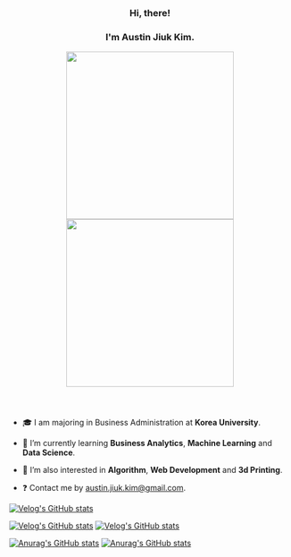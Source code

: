 
<!--
**Austin-Jiuk-Kim/Austin-Jiuk-Kim** is a ✨ _special_ ✨ repository because its `README.md` (this file) appears on your GitHub profile.

Here are some ideas to get you started:

- 🔭 I’m currently working on ...
- 🌱 I’m currently learning ...
- 👯 I’m looking to collaborate on ...
- 🤔 I’m looking for help with ...
- 💬 Ask me about ...
- 📫 How to reach me: ...
- 😄 Pronouns: ...
- ⚡ Fun fact: ...
-->
<!--
<p align="center">
<img src="https://user-images.githubusercontent.com/99459331/154816054-b4721b99-2092-4dd0-9da0-2a0e73bf4356.gif#gh-light-mode-only" width=300>
<img src="https://user-images.githubusercontent.com/99459331/154815969-ee9d846b-673c-47af-8e99-50284b3aeb59.gif#gh-dark-mode-only" width=300>
</p>
-->

<br/>

### <div align="center">Hi, there!</div>

### <div align="center">I'm Austin Jiuk Kim.</div>    

<p align="center">
<img src="https://user-images.githubusercontent.com/99459331/154815441-9c45cc41-47b2-4054-834b-5fb082d37f1c.gif#gh-light-mode-only" width=300>
<img src="https://user-images.githubusercontent.com/99459331/154815600-359f1ed4-5b9c-4606-857b-a1556816e9d6.gif#gh-dark-mode-only" width=300>
</p>
  
<br/>

###    
  

 - 🎓 I am majoring in Business Administration at **Korea University**.  
  
 - 🌱 I’m currently learning **Business Analytics**, **Machine Learning** and **Data Science**.  
  
 - 🌱 I’m also interested in **Algorithm**, **Web Development** and **3d Printing**.  
  
 - ❓ Contact me by austin.jiuk.kim@gmail.com.  

  [![Velog's GitHub stats](https://velog-readme-stats.vercel.app/api/badge?name=ziwe_ek.log)](https://velog.io/@ziwe_ek) 


[![Velog's GitHub stats](https://velog-readme-stats.vercel.app/api?name=ziwe_ek)](https://github.com/ziwe_ek/velog-readme-stats#gh-light-mode-only)
[![Velog's GitHub stats](https://velog-readme-stats.vercel.app/api?name=ziwe_ek&color=dark)](https://github.com/ziwe_ek/velog-readme-stats#gh-dark-mode-only)

  
[![Anurag's GitHub stats](https://github-readme-stats.vercel.app/api?username=ziweek)](https://github.com/anuraghazra/github-readme-stats#gh-light-mode-only)
[![Anurag's GitHub stats](https://github-readme-stats.vercel.app/api?username=ziweek&show_icons=true&theme=dark)](https://github.com/anuraghazra/github-readme-stats#gh-dark-mode-only)

  
